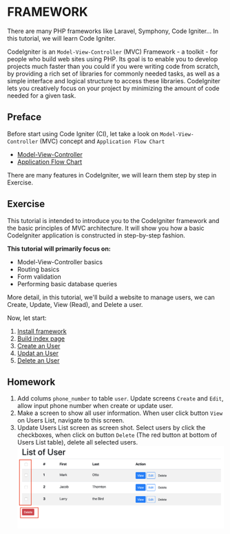 # FRAMEWORK

There are many PHP frameworks like Laravel, Symphony, Code Igniter... In this tutorial, we will learn Code Igniter.

CodeIgniter is an `Model-View-Controller` (MVC) Framework - a toolkit - for people who build web sites using PHP. Its goal is to enable you to develop projects much faster than you could if you were writing code from scratch, by providing a rich set of libraries for commonly needed tasks, as well as a simple interface and logical structure to access these libraries. CodeIgniter lets you creatively focus on your project by minimizing the amount of code needed for a given task.

## Preface 

Before start using Code Igniter (CI), let take a look on `Model-View-Controller` (MVC) concept and `Application Flow Chart`

- [Model-View-Controller](./mvc_model.md)
- [Application Flow Chart](https://codeigniter.com/userguide3/overview/appflow.html)

There are many features in CodeIgniter, we will learn them step by step in Exercise.

## Exercise

This tutorial is intended to introduce you to the CodeIgniter framework and the basic principles of MVC architecture. It will show you how a basic CodeIgniter application is constructed in step-by-step fashion.

**This tutorial will primarily focus on:**

- Model-View-Controller basics
- Routing basics
- Form validation
- Performing basic database queries


More detail, in this tutorial, we'll build a website to manage users, we can Create, Update, View (Read), and Delete a user.

Now, let start:

1. [Install framework](./install.md)
2. [Build index page](./ci_index.md)
3. [Create an User](./ci_create.md)
4. [Updat an User](./ci_update.md)
5. [Delete an User](./ci_delete.md)

## Homework

1. Add colums `phone_number` to table `user`. Update screens `Create` and `Edit`, allow input phone number when create or update user.
2. Make a screen to show all user information. When user click button `View` on Users List, navigate to this screen.
3. Update Users List screen as screen shot. Select users by click the checkboxes, when click on button `Delete` (The red button at bottom of Users List table), delete all selected users.
![](./images/index_1.png)
